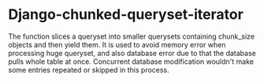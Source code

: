 # Django-chunked-queryset-iterator
The function slices a queryset into smaller querysets containing chunk_size objects and then yield them. It is used to avoid memory error when processing huge queryset, and also database error due to that the database pulls whole table at once. Concurrent database modification wouldn't make some entries repeated or skipped in this process.

